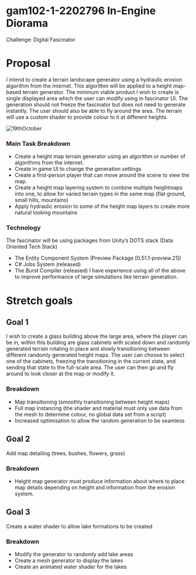 # gam102-1-2202796 In-Engine Diorama
Challenge: Digital Fascinator
# Proposal
I intend to create a terrain landscape generator using a hydraulic erosion algorithm from the internet. This algorithm will be applied to a height map-based terrain generator.
The minimum viable product I wish to create is single displayed area which the user can modify using in fascinator UI. The generation should not freeze the fascinator but does not need to generate instantly.
The user should also be able to fly around the area.
The terrain will use a custom shader to provide colour to it at different heights.

![19thOctober](https://media.github.falmouth.ac.uk/user/1458/files/2aa78b2e-729a-47ee-afe3-e5cf11b09c94)
### Main Task Breakdown
-	Create a height map terrain generator using an algorithm or number of algorithms from the internet.
-	Create in game UI to change the generation settings
-	Create a first-person player that can move around the scene to view the map.
-	Create a height map layering system to combine multiple heightmaps into one, to allow for varied terrain types in the same map (flat ground, small hills, mountains)
-	Apply hydraulic erosion to some of the height map layers to create more natural looking mountains
### Technology
The fascinator will be using packages from Unity’s DOTS stack (Data Oriented Tech Stack)
-	The Entity Component System (Preview Package [0.51.1-preview.21])
-	C# Jobs System (released)
-	The Burst Compiler (released)
I have experience using all of the above to improve performance of large simulations like terrain generation.
# Stretch goals
## Goal 1
I wish to create a glass building above the large area, where the player can be in, within this building are glass cabinets with scaled down and randomly generated terrain rotating in place and slowly transitioning between different randomly generated height maps.
The user can choose to select one of the cabinets, freezing the transitioning in the current state, and sending that state to the full-scale area. The user can then go and fly around to look closer at the map or modify it.
### Breakdown
-	Map transitioning (smoothly transitioning between height maps)
-	Full map instancing (the shader and material must only use data from the mesh to determine colour, no global data set from a script)
-	Increased optimisation to allow the random generation to be seamless
## Goal 2
Add map detailing
 (trees, bushes, flowers, grass)
### Breakdown
-	Height map generator must produce information about where to place map details depending on height and information from the erosion system.
## Goal 3
Create a water shader to allow lake formations to be created
### Breakdown
-	Modify the generator to randomly add lake areas
-	Create a mesh generator to display the lakes
-	Create an animated water shader for the lakes

